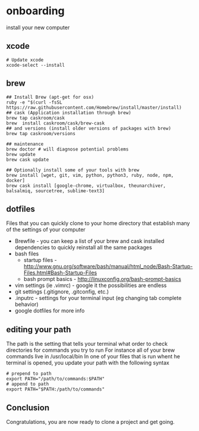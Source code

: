 # onboarding
install your new computer

## xcode

    # Update xcode
    xcode-select --install

## brew

    ## Install Brew (apt-get for osx)
    ruby -e "$(curl -fsSL https://raw.githubusercontent.com/Homebrew/install/master/install)
    ## cask (Application installation through brew)
    brew tap caskroom/cask
    brew  install caskroom/cask/brew-cask
    ## and versions (install older versions of packages with brew)
    brew tap caskroom/versions
    
    ## maintenance
    brew doctor # will diagnose potential problems
    brew update
    brew cask update
    
    ## Optionally install some of your tools with brew
    brew install [wget, git, vim, python, python3, ruby, node, npm, docker]
    brew cask install [google-chrome, virtualbox, theunarchiver, balsalmiq, sourcetree, sublime-text3]

## dotfiles
Files that you can quickly clone to your home directory that establish many of the settings of your computer

* Brewfile - you can keep a list of your brew and cask installed dependencies to quickly reinstall all the same packages
* bash files 
  * startup files - http://www.gnu.org/software/bash/manual/html_node/Bash-Startup-Files.html#Bash-Startup-Files
  * bash prompt basics - http://linuxconfig.org/bash-prompt-basics
* vim settings (ie .vimrc) - google it the possibilities are endless
* git settings (.gitignore, .gitconfig, etc.)
* .inputrc - settings for your terminal input (eg changing tab complete behavior)
* google dotfiles for more info

## editing your path
The path is the setting that tells your terminal what order to check directories for commands you try to run
For instance all of your brew commands live in /usr/local/bin
In one of your files that is run whent he terminal
is opened, you update your path with the following syntax

    # prepend to path
    export PATH="/path/to/commands:$PATH"
    # append to path
    export PATH="$PATH:/path/to/commands"

## Conclusion
Congratulations, you are now ready to clone a project and get going.




